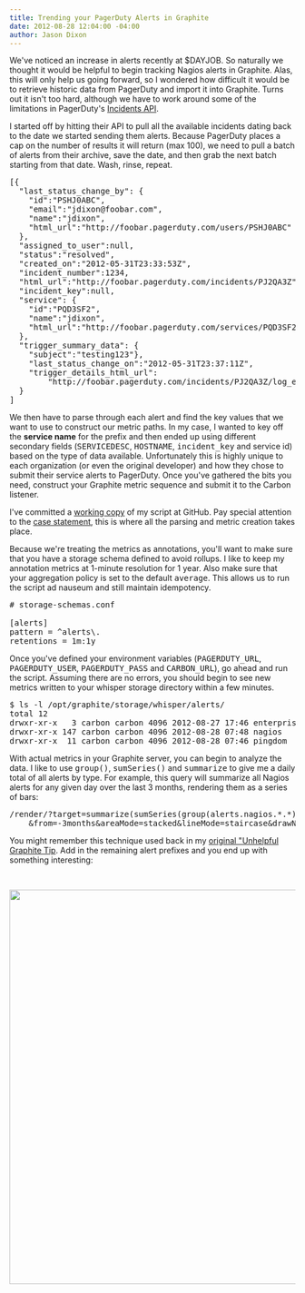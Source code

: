 ```yaml
---
title: Trending your PagerDuty Alerts in Graphite
date: 2012-08-28 12:04:00 -04:00
author: Jason Dixon
---
```


<p>We've noticed an increase in alerts recently at $DAYJOB. So naturally we thought it would be helpful to begin tracking Nagios alerts in Graphite. Alas, this will only help us going forward, so I wondered how difficult it would be to retrieve historic data from PagerDuty and import it into Graphite. Turns out it isn't too hard, although we have to work around some of the limitations in PagerDuty's <a href="http://www.pagerduty.com/docs/rest-api/incidents">Incidents API</a>.</p>

<!--readmore-->

<p>I started off by hitting their API to pull all the available incidents dating back to the date we started sending them alerts. Because PagerDuty places a cap on the number of results it will return (max 100), we need to pull a batch of alerts from their archive, save the date, and then grab the next batch starting from that date. Wash, rinse, repeat.</p>

<pre>
[{
  "last_status_change_by": {
    "id":"PSHJ0ABC",
    "email":"jdixon@foobar.com",
    "name":"jdixon",
    "html_url":"http://foobar.pagerduty.com/users/PSHJ0ABC"
  },
  "assigned_to_user":null,
  "status":"resolved",
  "created_on":"2012-05-31T23:33:53Z",
  "incident_number":1234,
  "html_url":"http://foobar.pagerduty.com/incidents/PJ2QA3Z",
  "incident_key":null,
  "service": {
    "id":"PQD3SF2",
    "name":"jdixon",
    "html_url":"http://foobar.pagerduty.com/services/PQD3SF2"
  },
  "trigger_summary_data": {
    "subject":"testing123"},
    "last_status_change_on":"2012-05-31T23:37:11Z",
    "trigger_details_html_url":
        "http://foobar.pagerduty.com/incidents/PJ2QA3Z/log_entries/PR0NYLK"
  }
]
</pre>

<p>We then have to parse through each alert and find the key values that we want to use to construct our metric paths. In my case, I wanted to key off the <b>service name</b> for the prefix and then ended up using different secondary fields (<tt>SERVICEDESC</tt>, <tt>HOSTNAME</tt>, <tt>incident_key</tt> and service id) based on the type of data available. Unfortunately this is highly unique to each organization (or even the original developer) and how they chose to submit their service alerts to PagerDuty. Once you've gathered the bits you need, construct your Graphite metric sequence and submit it to the Carbon listener.</p>

<p>I've committed a <a href="https://github.com/obfuscurity/graphite-scripts/blob/master/bin/pagerduty_to_graphite.rb">working copy</a> of my script at GitHub. Pay special attention to the <a href="https://github.com/obfuscurity/graphite-scripts/blob/master/bin/pagerduty_to_graphite.rb#L31">case statement</a>, this is where all the parsing and metric creation takes place.</p>

<p>Because we're treating the metrics as annotations, you'll want to make sure that you have a storage schema defined to avoid rollups. I like to keep my annotation metrics at 1-minute resolution for 1 year. Also make sure that your aggregation policy is set to the default <tt>average</tt>. This allows us to run the script ad nauseum and still maintain idempotency.</p>

<pre>
# storage-schemas.conf

[alerts]
pattern = ^alerts\.
retentions = 1m:1y
</pre>

<p>Once you've defined your environment variables (<tt>PAGERDUTY_URL</tt>, <tt>PAGERDUTY_USER</tt>, <tt>PAGERDUTY_PASS</tt> and <tt>CARBON_URL</tt>), go ahead and run the script. Assuming there are no errors, you should begin to see new metrics written to your whisper storage directory within a few minutes.</p>

<pre>
$ ls -l /opt/graphite/storage/whisper/alerts/
total 12
drwxr-xr-x   3 carbon carbon 4096 2012-08-27 17:46 enterprise
drwxr-xr-x 147 carbon carbon 4096 2012-08-28 07:48 nagios
drwxr-xr-x  11 carbon carbon 4096 2012-08-28 07:46 pingdom
</pre>

<p>With actual metrics in your Graphite server, you can begin to analyze the data. I like to use <tt>group()</tt>, <tt>sumSeries()</tt> and <tt>summarize</tt> to give me a daily total of all alerts by type. For example, this query will summarize all Nagios alerts for any given day over the last 3 months, rendering them as a series of bars:</p>

<pre>
/render/?target=summarize(sumSeries(group(alerts.nagios.*.*)), "1d")
    &from=-3months&areaMode=stacked&lineMode=staircase&drawNullasZero=true
</pre>

<p>You might remember this technique used back in my <a href="http://obfuscurity.com/2012/04/Unhelpful-Graphite-Tip-1">original &quot;Unhelpful Graphite Tip</a>. Add in the remaining alert prefixes and you end up with something interesting:</p>

<div style="text-align: center;"><a href="http://www.flickr.com/photos/78527903@N00/7880513628/sizes/l/in/photostream/"><img style="margin: 30px 0; width: 695px;" src="http://farm9.staticflickr.com/8308/7880513628_327d84d551_c.jpg" /></a></div>